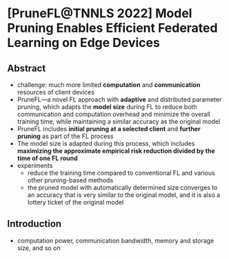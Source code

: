 # [PruneFL@TNNLS 2022] Model Pruning Enables Efficient Federated Learning on Edge Devices

## Abstract

- challenge: much more limited **computation** and **communication** resources of client devices
- PruneFL—a novel FL approach with **adaptive** and distributed parameter pruning, which adapts the **model size** during FL to reduce both communication and computation overhead and minimize the overall training time, while maintaining a similar accuracy as the original model
- PruneFL includes **initial pruning at a selected client** and **further pruning** as part of the FL process
- The model size is adapted during this process, which includes **maximizing the approximate empirical risk reduction divided by the time of one FL round**
- experiments
  - reduce the training time compared to conventional FL and various other pruning-based methods 
  - the pruned model with automatically determined size converges to an accuracy that is very similar to the original model, and it is also a lottery ticket of the original model



## Introduction

- computation power, communication bandwidth, memory and storage size, and so on